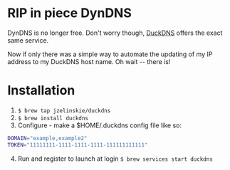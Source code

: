 # RIP in piece DynDNS

DynDNS is no longer free. Don't worry though, [DuckDNS](http://duckdns.org) offers the exact same service.

Now if only there was a simple way to automate the updating of my IP address to my DuckDNS host name. Oh wait -- there is!

# Installation

1. `$ brew tap jzelinskie/duckdns`
2. `$ brew install duckdns`
3. Configure - make a $HOME/.duckdns config file like so:

```bash
DOMAIN="example,example2"
TOKEN="11111111-1111-1111-1111-111111111111"
```
4. Run and register to launch at login
`$ brew services start duckdns`

